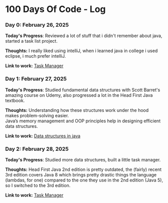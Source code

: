 # 100 Days Of Code - Log

### Day 0: February 26, 2025

**Today's Progress**: Reviewed a lot of stuff that i didn't remember about java, started a task list project.

**Thoughts:** I really liked using intelliJ, when i learned java in college i used eclipse, i much prefer intelliJ.

**Link to work:** [Task Manager](#)

### Day 1: February 27, 2025

**Today's Progress**: Studied fundamental data structures with Scott Barret's amazing course on Udemy, also progressed a lot in the Head First Java textbook.

**Thoughts:** Understanding how these structures work under the hood makes problem-solving easier.\
Java’s memory management and OOP principles help in designing efficient data structures.

**Link to work:** [Data structures in java](https://github.com/leonardof108/JavaDataStructures)


### Day 2: February 28, 2025

**Today's Progress**: Studied more data structures, built a little task manager.

**Thoughts:** Head First Java 2nd edition is pretty outdated, the (fairly) recent 3rd edition covers Java 8 which brings pretty drastic things the language (lambdas, for one) compared to the one they use in the 2nd edition (Java 5), so I switched to the 3rd edition.

**Link to work:** [Task Manager](https://github.com/leonardof108/TaskManager)
